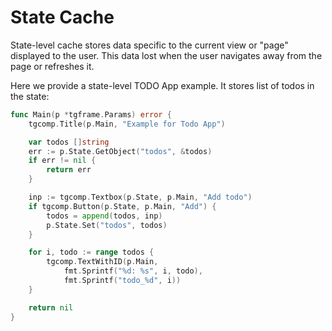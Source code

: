 # State Cache

State-level cache stores data specific to the current view or "page" displayed to the user.
This data lost when the user navigates away from the page or refreshes it.

Here we provide a state-level TODO App example.
It stores list of todos in the state:

```go
func Main(p *tgframe.Params) error {
	tgcomp.Title(p.Main, "Example for Todo App")

	var todos []string
	err := p.State.GetObject("todos", &todos)
	if err != nil {
		return err
	}

	inp := tgcomp.Textbox(p.State, p.Main, "Add todo")
	if tgcomp.Button(p.State, p.Main, "Add") {
		todos = append(todos, inp)
		p.State.Set("todos", todos)
	}

	for i, todo := range todos {
		tgcomp.TextWithID(p.Main,
			fmt.Sprintf("%d: %s", i, todo),
			fmt.Sprintf("todo_%d", i))
	}

	return nil
}
```
